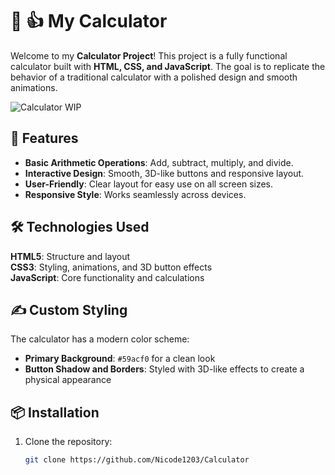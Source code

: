 # 📱 :thumbsup: My Calculator

Welcome to my **Calculator Project**! This project is a fully functional calculator built with **HTML, CSS, and JavaScript**. The goal is to replicate the behavior of a traditional calculator with a polished design and smooth animations.

![Calculator](https://nicode1203.github.io/Calculator/) WIP

## 🚀 Features
- **Basic Arithmetic Operations**: Add, subtract, multiply, and divide.
- **Interactive Design**: Smooth, 3D-like buttons and responsive layout.
- **User-Friendly**: Clear layout for easy use on all screen sizes.
- **Responsive Style**: Works seamlessly across devices.

## 🛠️ Technologies Used
**HTML5**: Structure and layout  
**CSS3**: Styling, animations, and 3D button effects  
**JavaScript**: Core functionality and calculations  

## :writing_hand: Custom Styling
The calculator has a modern color scheme:
- **Primary Background**: `#59acf0` for a clean look
- **Button Shadow and Borders**: Styled with 3D-like effects to create a physical appearance

## 📦 Installation
1. Clone the repository:
   ```bash
   git clone https://github.com/Nicode1203/Calculator
